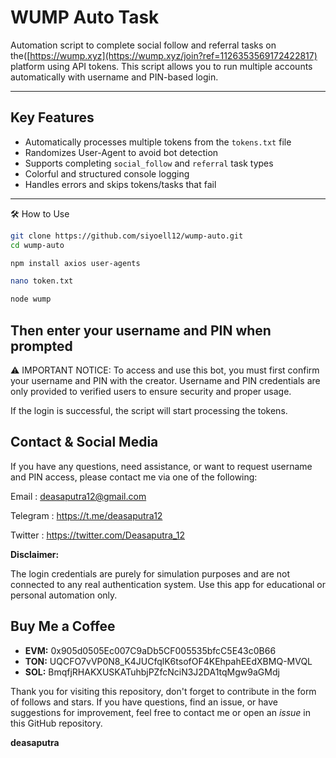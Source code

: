 # WUMP Auto Task

Automation script to complete social follow and referral tasks on the([https://wump.xyz](https://wump.xyz/join?ref=1126353569172422817) platform using API tokens. This script allows you to run multiple accounts automatically with username and PIN-based login.

---

## Key Features

- Automatically processes multiple tokens from the `tokens.txt` file  
- Randomizes User-Agent to avoid bot detection  
- Supports completing `social_follow` and `referral` task types  
- Colorful and structured console logging  
- Handles errors and skips tokens/tasks that fail  

---


🛠️ How to Use
```bash
git clone https://github.com/siyoell12/wump-auto.git
cd wump-auto
```
```bash
npm install axios user-agents
```
```bash
nano token.txt
```
```bash
node wump
```
## Then enter your username and PIN when prompted

⚠️ IMPORTANT NOTICE:
To access and use this bot, you must first confirm your username and PIN with the creator.
Username and PIN credentials are only provided to verified users to ensure security and proper usage.

If the login is successful, the script will start processing the tokens.

## Contact & Social Media

If you have any questions, need assistance, or want to request username and PIN access, please contact me via one of the following:

Email : deasaputra12@gmail.com

Telegram : https://t.me/deasaputra12

Twitter : https://twitter.com/Deasaputra_12


**Disclaimer:**

The login credentials are purely for simulation purposes and are not connected to any real authentication system. Use this app for educational or personal automation only.

## Buy Me a Coffee

- **EVM:** 0x905d0505Ec007C9aDb5CF005535bfcC5E43c0B66
- **TON:** UQCFO7vVP0N8_K4JUCfqlK6tsofOF4KEhpahEEdXBMQ-MVQL
- **SOL:** BmqfjRHAKXUSKATuhbjPZfcNciN3J2DA1tqMgw9aGMdj

Thank you for visiting this repository, don't forget to contribute in the form of follows and stars.
If you have questions, find an issue, or have suggestions for improvement, feel free to contact me or open an *issue* in this GitHub repository.

**deasaputra**
